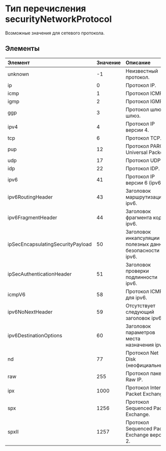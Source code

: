 # <a name="securitynetworkprotocol-enum-type"></a>Тип перечисления securityNetworkProtocol

Возможные значения для сетевого протокола.

## <a name="members"></a>Элементы

|Элемент|Значение|Описание|
|:---|:---|:---|
|unknown|-1|Неизвестный протокол.|
|ip|0|Протокол IP.|
|icmp|1| Протокол ICMP.|
|igmp|2| Протокол IGMP.|
|ggp|3| Протокол шлюз-шлюз.|
|ipv4|4| Протокол IP версии 4.|
|tcp|6| Протокол TCP.|
|pup|12| Протокол PARC Universal Packet.|
|udp|17| Протокол UDP.|
|idp|22| Протокол IDP.|
|ipv6|41| Протокол IP версии 6 (ipv6).|
|ipv6RoutingHeader|43| Заголовок маршрутизации ipv6.|
|ipv6FragmentHeader|44| Заголовок фрагмента кода ipv6.|
|ipSecEncapsulatingSecurityPayload|50| Заголовок инкапсуляции полезных данных безопасности ipv6.|
|ipSecAuthenticationHeader|51| Заголовок проверки подлинности ipv6.|
|icmpV6|58| Протокол ICMP для ipv6.|
|ipv6NoNextHeader|59| Отсутствует следующий заголовок ipv6.|
|ipv6DestinationOptions|60| Заголовок параметров места назначения ipv6.|
|nd|77| Протокол Net Disk (неофициальный).|
|raw|255| Протокол пакетов Raw IP.|
|ipx|1000| Протокол Internet Packet Exchange.|
|spx|1256| Протокол Sequenced Packet Exchange.|
|spxII|1257| Протокол Sequenced Packet Exchange версии 2.|